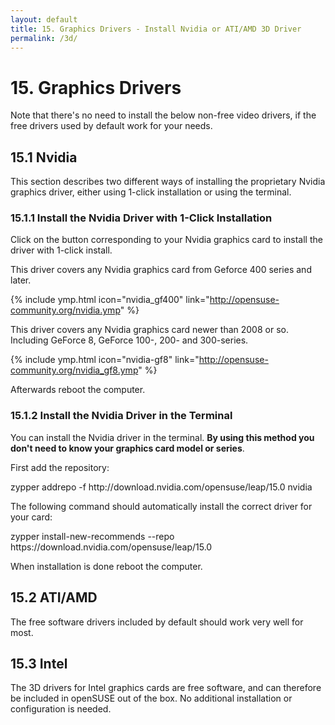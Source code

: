 ```yaml
---
layout: default
title: 15. Graphics Drivers - Install Nvidia or ATI/AMD 3D Driver
permalink: /3d/
---
```


# 15. Graphics Drivers

Note that there's no need to install the below non-free video drivers, if the free drivers used by default work for your needs.

## 15.1 Nvidia

This section describes two different ways of installing the proprietary Nvidia graphics driver, either using 1-click installation or using the terminal.

### 15.1.1 Install the Nvidia Driver with 1-Click Installation

Click on the button corresponding to your Nvidia graphics card to install the driver with 1-click install.

This driver covers any Nvidia graphics card from Geforce 400 series and later.

{% include ymp.html icon="nvidia_gf400" link="http://opensuse-community.org/nvidia.ymp" %}

This driver covers any Nvidia graphics card newer than 2008 or so. Including GeForce 8, GeForce 100-, 200- and 300-series.

{% include ymp.html icon="nvidia-gf8" link="http://opensuse-community.org/nvidia_gf8.ymp" %}

Afterwards reboot the computer.

### 15.1.2 Install the Nvidia Driver in the Terminal

You can install the Nvidia driver in the terminal. **By using this method you don't need to know your graphics card model or series**.

First add the repository:

<div class="clroot">zypper addrepo -f http://download.nvidia.com/opensuse/leap/15.0 nvidia</div>

The following command should automatically install the correct driver for your card:

<div class="clroot">zypper install-new-recommends --repo https://download.nvidia.com/opensuse/leap/15.0</div>

When installation is done reboot the computer.

## 15.2 ATI/AMD

The free software drivers included by default should work very well for most.

## 15.3 Intel

The 3D drivers for Intel graphics cards are free software, and can therefore be included in openSUSE out of the box. No additional installation or configuration is needed.
